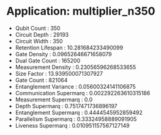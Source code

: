# Application: multiplier_n350
- Qubit Count : 350
- Circuit Depth : 29193
- Circuit Width : 350
- Retention Lifespan : 10.281684233490099
- Gate Density : 0.09652646671658079
- Dual Gate Count : 165200
- Measurement Density : 0.23056596268533655
- Size Factor : 13.939500071307927
- Gate Count : 821064
- Entanglement Variance : 0.05600324141106875
- Communication Supermarq : 0.002292263610315186
- Measurement Supermarq : 0.0
- Depth Supermarq : 0.7517471736896197
- Entanglement Supermarq : 0.4444545952859492
- Parallelism Supermarq : 0.33324958889091905
- Liveness Supermarq : 0.010951157567127149
